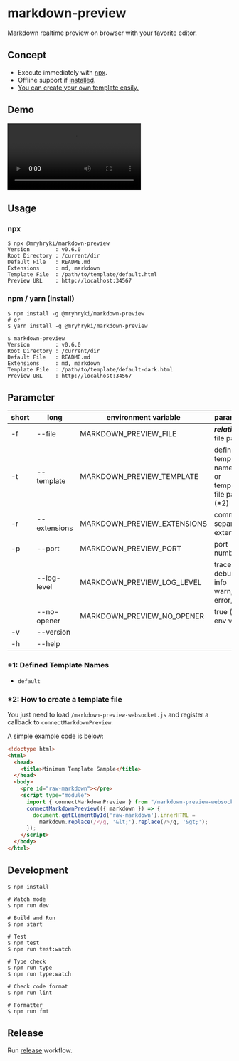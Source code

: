 # markdown-preview

Markdown realtime preview on browser with your favorite editor.

## Concept

- Execute immediately with [npx](#npx).
- Offline support if [installed](#npm--yarn-install).
- [You can create your own template easily.](#2-how-to-create-a-template-file)

## Demo

<video 
  style="max-width: 100%; object-fit: contain;"
  src="https://github.com/mryhryki/markdown-preview/assets/12733897/8c7afd39-4d02-4e9a-b84f-863f11630e6b"
  controls></video>

## Usage

### npx

```shell
$ npx @mryhryki/markdown-preview
Version        : v0.6.0
Root Directory : /current/dir
Default File   : README.md
Extensions     : md, markdown
Template File  : /path/to/template/default.html
Preview URL    : http://localhost:34567
```

### npm / yarn (install)

```shell
$ npm install -g @mryhryki/markdown-preview
# or
$ yarn install -g @mryhryki/markdown-preview

$ markdown-preview
Version        : v0.6.0
Root Directory : /current/dir
Default File   : README.md
Extensions     : md, markdown
Template File  : /path/to/template/default-dark.html
Preview URL    : http://localhost:34567
```

## Parameter

| short | long         | environment variable        | parameter                                             | required | default     |
|-------|--------------|-----------------------------|-------------------------------------------------------|----------|-------------|
| -f    | --file       | MARKDOWN_PREVIEW_FILE       | ***relative*** file path                              | no       | README.md   |
| -t    | --template   | MARKDOWN_PREVIEW_TEMPLATE   | defined template name (*1) or template file path (*2) | no       | default     |
| -r    | --extensions | MARKDOWN_PREVIEW_EXTENSIONS | comma separated extensions                            | no       | md,markdown |
| -p    | --port       | MARKDOWN_PREVIEW_PORT       | port number                                           | no       | 34567       |
|       | --log-level  | MARKDOWN_PREVIEW_LOG_LEVEL  | trace, debug, info<br>warn, error, fatal              | no       | info        |
|       | --no-opener  | MARKDOWN_PREVIEW_NO_OPENER  | true (only env var)                                   | no       |             |
| -v    | --version    |                             |                                                       | no       |             |
| -h    | --help       |                             |                                                       | no       |             |

### *1: Defined Template Names

- `default`

### *2: How to create a template file

You just need to load `/markdown-preview-websocket.js` and register a callback to `connectMarkdownPreview`.

A simple example code is below:

```html
<!doctype html>
<html>
  <head>
    <title>Minimum Template Sample</title>
  </head>
  <body>
    <pre id="raw-markdown"></pre>
    <script type="module">
      import { connectMarkdownPreview } from "/markdown-preview-websocket.js";
      connectMarkdownPreview(({ markdown }) => {
        document.getElementById('raw-markdown').innerHTML =
          markdown.replace(/</g, '&lt;').replace(/>/g, '&gt;');
      });
    </script>
  </body>
</html>
```

## Development

```shell
$ npm install

# Watch mode
$ npm run dev

# Build and Run
$ npm start

# Test
$ npm test
$ npm run test:watch

# Type check
$ npm run type
$ npm run type:watch

# Check code format
$ npm run lint

# Formatter
$ npm run fmt
```

## Release

Run [release](https://github.com/mryhryki/markdown-preview/actions/workflows/release.yaml) workflow.
